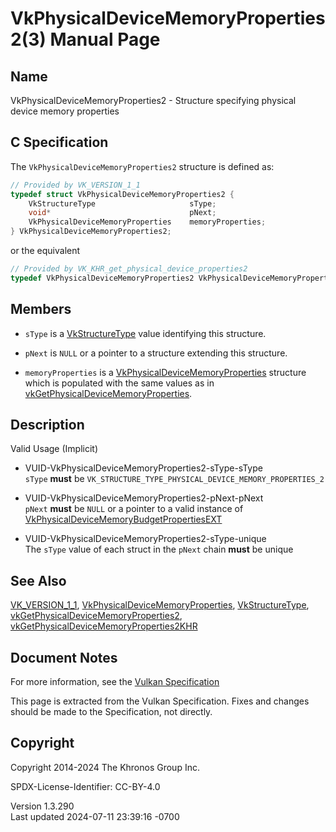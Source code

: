 # VkPhysicalDeviceMemoryProperties2(3) Manual Page

## Name

VkPhysicalDeviceMemoryProperties2 - Structure specifying physical device
memory properties



## <a href="#_c_specification" class="anchor"></a>C Specification

The `VkPhysicalDeviceMemoryProperties2` structure is defined as:

``` c
// Provided by VK_VERSION_1_1
typedef struct VkPhysicalDeviceMemoryProperties2 {
    VkStructureType                     sType;
    void*                               pNext;
    VkPhysicalDeviceMemoryProperties    memoryProperties;
} VkPhysicalDeviceMemoryProperties2;
```

or the equivalent

``` c
// Provided by VK_KHR_get_physical_device_properties2
typedef VkPhysicalDeviceMemoryProperties2 VkPhysicalDeviceMemoryProperties2KHR;
```

## <a href="#_members" class="anchor"></a>Members

- `sType` is a [VkStructureType](https://registry.khronos.org/vulkan/specs/1.3-extensions/man/html/VkStructureType.html) value identifying
  this structure.

- `pNext` is `NULL` or a pointer to a structure extending this
  structure.

- `memoryProperties` is a
  [VkPhysicalDeviceMemoryProperties](https://registry.khronos.org/vulkan/specs/1.3-extensions/man/html/VkPhysicalDeviceMemoryProperties.html)
  structure which is populated with the same values as in
  [vkGetPhysicalDeviceMemoryProperties](https://registry.khronos.org/vulkan/specs/1.3-extensions/man/html/vkGetPhysicalDeviceMemoryProperties.html).

## <a href="#_description" class="anchor"></a>Description

Valid Usage (Implicit)

- <a href="#VUID-VkPhysicalDeviceMemoryProperties2-sType-sType"
  id="VUID-VkPhysicalDeviceMemoryProperties2-sType-sType"></a>
  VUID-VkPhysicalDeviceMemoryProperties2-sType-sType  
  `sType` **must** be
  `VK_STRUCTURE_TYPE_PHYSICAL_DEVICE_MEMORY_PROPERTIES_2`

- <a href="#VUID-VkPhysicalDeviceMemoryProperties2-pNext-pNext"
  id="VUID-VkPhysicalDeviceMemoryProperties2-pNext-pNext"></a>
  VUID-VkPhysicalDeviceMemoryProperties2-pNext-pNext  
  `pNext` **must** be `NULL` or a pointer to a valid instance of
  [VkPhysicalDeviceMemoryBudgetPropertiesEXT](https://registry.khronos.org/vulkan/specs/1.3-extensions/man/html/VkPhysicalDeviceMemoryBudgetPropertiesEXT.html)

- <a href="#VUID-VkPhysicalDeviceMemoryProperties2-sType-unique"
  id="VUID-VkPhysicalDeviceMemoryProperties2-sType-unique"></a>
  VUID-VkPhysicalDeviceMemoryProperties2-sType-unique  
  The `sType` value of each struct in the `pNext` chain **must** be
  unique

## <a href="#_see_also" class="anchor"></a>See Also

[VK_VERSION_1_1](https://registry.khronos.org/vulkan/specs/1.3-extensions/man/html/VK_VERSION_1_1.html),
[VkPhysicalDeviceMemoryProperties](https://registry.khronos.org/vulkan/specs/1.3-extensions/man/html/VkPhysicalDeviceMemoryProperties.html),
[VkStructureType](https://registry.khronos.org/vulkan/specs/1.3-extensions/man/html/VkStructureType.html),
[vkGetPhysicalDeviceMemoryProperties2](https://registry.khronos.org/vulkan/specs/1.3-extensions/man/html/vkGetPhysicalDeviceMemoryProperties2.html),
[vkGetPhysicalDeviceMemoryProperties2KHR](https://registry.khronos.org/vulkan/specs/1.3-extensions/man/html/vkGetPhysicalDeviceMemoryProperties2KHR.html)

## <a href="#_document_notes" class="anchor"></a>Document Notes

For more information, see the <a
href="https://registry.khronos.org/vulkan/specs/1.3-extensions/html/vkspec.html#VkPhysicalDeviceMemoryProperties2"
target="_blank" rel="noopener">Vulkan Specification</a>

This page is extracted from the Vulkan Specification. Fixes and changes
should be made to the Specification, not directly.

## <a href="#_copyright" class="anchor"></a>Copyright

Copyright 2014-2024 The Khronos Group Inc.

SPDX-License-Identifier: CC-BY-4.0

Version 1.3.290  
Last updated 2024-07-11 23:39:16 -0700
